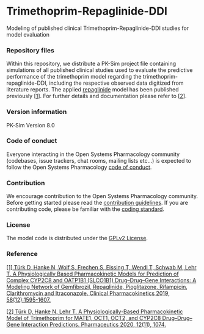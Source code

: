 # Trimethoprim-Repaglinide-DDI
Modeling of published clinical Trimethoprim-Repaglinide-DDI studies for model evaluation

### Repository files
Within this repository, we distribute a PK-Sim project file containing simulations of all published clinical studies used to evaluate the predictive performance of the trimethoprim model regarding the trimethoprim-repaglinide-DDI, including the respective observed data digitized from literature reports. The applied [repaglinide](https://github.com/Open-Systems-Pharmacology/Repaglinide-Model) model has been published previously [[1](#reference)]. For further details and documentation please refer to [[2](#reference)].

### Version information
PK-Sim Version 8.0

### Code of conduct
Everyone interacting in the Open Systems Pharmacology community (codebases, issue trackers, chat rooms, mailing lists etc...) is expected to follow the Open Systems Pharmacology [code of conduct](https://github.com/Open-Systems-Pharmacology/Suite/blob/master/CODE_OF_CONDUCT.md#contributor-covenant-code-of-conduct).

### Contribution
We encourage contribution to the Open Systems Pharmacology community. Before getting started please read the [contribution guidelines](https://github.com/Open-Systems-Pharmacology/Suite/blob/master/CONTRIBUTING.md#ways-to-contribute). If you are contributing code, please be familiar with the [coding standard](https://github.com/Open-Systems-Pharmacology/Suite/blob/master/CODING_STANDARDS.md#visual-studio-settings).

### License
The model code is distributed under the [GPLv2 License](https://github.com/Open-Systems-Pharmacology/Suite/blob/develop/LICENSE).

### Reference
[[1] Türk D, Hanke N, Wolf S, Frechen S, Eissing T, Wendl T, Schwab M, Lehr T. A Physiologically Based Pharmacokinetic Models for Prediction of Complex CYP2C8 and OATP1B1 (SLCO1B1) Drug–Drug–Gene Interactions: A Modeling Network of Gemfibrozil, Repaglinide, Pioglitazone, Rifampicin, Clarithromycin and Itraconazole. Clinical Pharmacokinetics 2019, 58(12):1595-1607.](https://link.springer.com/article/10.1007/s40262-019-00777-x)

[[2] Türk D, Hanke N, Lehr T. A Physiologically-Based Pharmacokinetic Model of Trimethoprim for MATE1, OCT1, OCT2, and CYP2C8 Drug–Drug–Gene Interaction Predictions. Pharmaceutics 2020, 12(11), 1074.](https://www.mdpi.com/1999-4923/12/11/1074)
